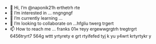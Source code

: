 - 👋 Hi, I’m @naponik21h erthetrh rte
- 👀 I’m interested in ... nngngngf 
- 🌱 I’m currently learning ...
- 💞️ I’m looking to collaborate on ...hfgliu  twerg trgert
- 📫 How to reach me ... franks 01н теуy  ergewwgrgtrh tregtrgrt 6456tryrt7 564g wttt yrtyrety e
grt rtyifefed tyj k yu y4wrt krtyrtykr y
<!---jfg yuj 65j
naponik21/naponik21 is a ✨ special ✨ repository because its `README.md` (this file) appears on your GitHub profile.
You can click the Preview link to take a look at your changes.
--->
